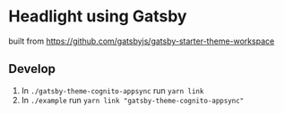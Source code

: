 # Headlight using Gatsby

built from https://github.com/gatsbyjs/gatsby-starter-theme-workspace

## Develop

1. In `./gatsby-theme-cognito-appsync` run `yarn link`
2. In `./example` run `yarn link "gatsby-theme-cognito-appsync"`
